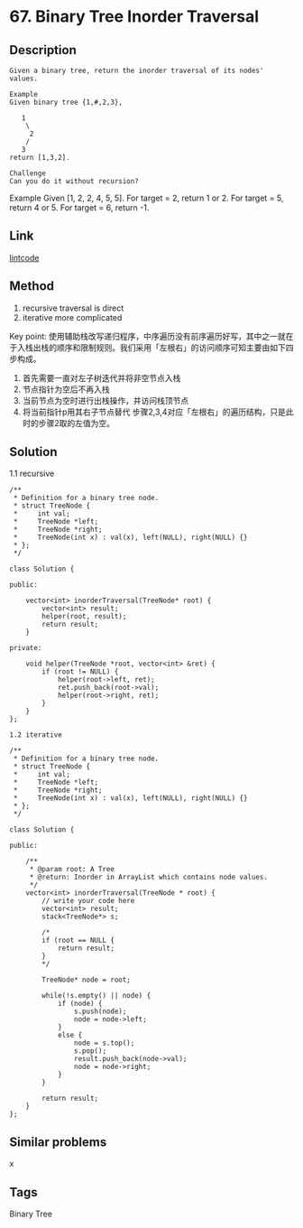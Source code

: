 # 67. Binary Tree Inorder Traversal

## Description
~~~
Given a binary tree, return the inorder traversal of its nodes' values.

Example
Given binary tree {1,#,2,3},

   1  
    \  
     2  
    /  
   3  
return [1,3,2].

Challenge
Can you do it without recursion?
~~~
Example
Given [1, 2, 2, 4, 5, 5].
For target = 2, return 1 or 2.
For target = 5, return 4 or 5.
For target = 6, return -1.

## Link
[lintcode](https://www.lintcode.com/problem/binary-tree-inorder-traversal/description/)

## Method
1. recursive traversal is direct 
2. iterative more complicated

Key point:  使用辅助栈改写递归程序，中序遍历没有前序遍历好写，其中之一就在于入栈出栈的顺序和限制规则。我们采用「左根右」的访问顺序可知主要由如下四步构成。

1. 首先需要一直对左子树迭代并将非空节点入栈
2. 节点指针为空后不再入栈
3. 当前节点为空时进行出栈操作，并访问栈顶节点
4. 将当前指针p用其右子节点替代
步骤2,3,4对应「左根右」的遍历结构，只是此时的步骤2取的左值为空。

## Solution
1.1 recursive
~~~
/**
 * Definition for a binary tree node.
 * struct TreeNode {
 *     int val;
 *     TreeNode *left;
 *     TreeNode *right;
 *     TreeNode(int x) : val(x), left(NULL), right(NULL) {}
 * };  
 */

class Solution {

public:

    vector<int> inorderTraversal(TreeNode* root) {
        vector<int> result;
        helper(root, result);
        return result;
    }

private:

    void helper(TreeNode *root, vector<int> &ret) {
        if (root != NULL) {
            helper(root->left, ret);
            ret.push_back(root->val);
            helper(root->right, ret);
        }
    }
};

1.2 iterative

/**
 * Definition for a binary tree node.
 * struct TreeNode {
 *     int val;
 *     TreeNode *left;
 *     TreeNode *right;
 *     TreeNode(int x) : val(x), left(NULL), right(NULL) {}
 * };  
 */

class Solution {

public:

    /**    
     * @param root: A Tree
     * @return: Inorder in ArrayList which contains node values.
     */
    vector<int> inorderTraversal(TreeNode * root) {
        // write your code here
        vector<int> result;
        stack<TreeNode*> s;
        
        /*
        if (root == NULL {
            return result;    
        }
        */
        
        TreeNode* node = root;
        
        while(!s.empty() || node) {
            if (node) {
                s.push(node);
                node = node->left;
            }
            else {
                node = s.top();
                s.pop();
                result.push_back(node->val);
                node = node->right;
            }
        }
        
        return result;
    }
};
~~~

## Similar problems
x

## Tags
Binary Tree
